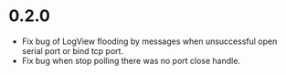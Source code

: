 # 0.2.0

* Fix bug of LogView flooding by messages when unsuccessful open serial port or bind tcp port.
* Fix bug when stop polling there was no port close handle.